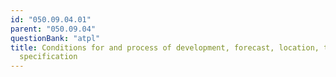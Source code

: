 ```yaml
---
id: "050.09.04.01"
parent: "050.09.04"
questionBank: "atpl"
title: Conditions for and process of development, forecast, location, type
  specification
---
```

